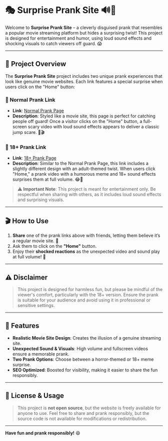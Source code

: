 # 🎭 Surprise Prank Site 🔊👻

Welcome to **Surprise Prank Site** – a cleverly disguised prank that resembles a popular movie streaming platform but hides a surprising twist! This project is designed for entertainment and humor, using loud sound effects and shocking visuals to catch viewers off guard. 😱

---

## 📜 Project Overview

The **Surprise Prank Site** project includes two unique prank experiences that look like genuine movie websites. Each link features a special surprise when users click on the "Home" button:

### 🔗 Normal Prank Link
- **Link**: [Normal Prank Page](https://sujon0xff.github.io/newfelix/)
- **Description**: Styled like a movie site, this page is perfect for catching people off guard! Once a visitor clicks on the "Home" button, a full-screen scary video with loud sound effects appears to deliver a classic jump scare. 👻🎬

### 🔗 18+ Prank Link
- **Link**: [18+ Prank Page](https://sujon0xff.github.io/newfelix/adult.html)
- **Description**: Similar to the Normal Prank Page, this link includes a slightly different design with an adult-themed twist. When users click "Home," a prank video with a humorous meme and 18+ sound effects surprises them at full volume. 😂🔞

> **⚠️ Important Note**: This project is meant for entertainment only. Be respectful when sharing with others, as it includes loud sound effects and surprising visuals.

---

## 🎬 How to Use

1. **Share** one of the prank links above with friends, letting them believe it’s a regular movie site. 🎥
2. Ask them to click on the **"Home"** button.
3. Enjoy their **shocked reactions** as the unexpected video and sound play at full volume! 🤯

---

## ⚠️ Disclaimer

> This project is designed for harmless fun, but please be mindful of the viewer's comfort, particularly with the 18+ version. Ensure the prank is suitable for your audience and avoid using it in professional or sensitive settings.

---

## 🎨 Features

- **Realistic Movie Site Design**: Creates the illusion of a genuine streaming site.
- **Unexpected Sound & Visuals**: High volume and fullscreen videos ensure a memorable prank.
- **Two Prank Options**: Choose between a horror-themed or 18+ meme surprise.
- **SEO Optimized**: Boosted for visibility, making it easier to share the fun responsibly.

---

## 📄 License & Usage

> This project is **not open source**, but the website is freely available for anyone to use. Feel free to share and prank responsibly, but the source code is not available for modifications or redistribution.

---

**Have fun and prank responsibly!** 😄

